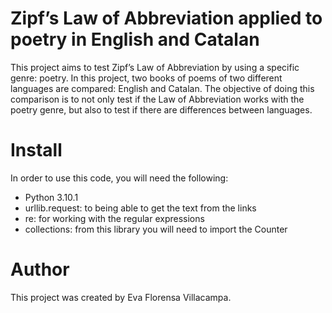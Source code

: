 # Zipf’s Law of Abbreviation applied to poetry in English and Catalan
This project aims to test Zipf’s Law of Abbreviation by using a specific genre: poetry. In this project, two books of poems of two different languages are compared: English and Catalan. The objective of doing this comparison is to not only test if the Law of Abbreviation works with the poetry genre, but also to test if there are differences between languages.

# Install
In order to use this code, you will need the following:

- Python 3.10.1
- urllib.request: to being able to get the text from the links
- re: for working with the regular expressions
- collections: from this library you will need to import the Counter

# Author
This project was created by Eva Florensa Villacampa.
